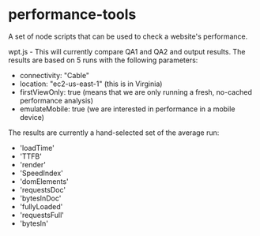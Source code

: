 # performance-tools
A set of node scripts that can be used to check a website's performance.

wpt.js - This will currently compare QA1 and QA2 and output results.  The results are based on 5 runs with the following parameters:
* connectivity: "Cable"
* location: "ec2-us-east-1" (this is in Virginia)
* firstViewOnly: true (means that we are only running a fresh, no-cached performance analysis)
* emulateMobile: true (we are interested in performance in a mobile device)

The results are currently a hand-selected set of the average run:

* 'loadTime'
* 'TTFB'
* 'render'
* 'SpeedIndex'
* 'domElements'
* 'requestsDoc'
* 'bytesInDoc'
* 'fullyLoaded'
* 'requestsFull'
* 'bytesIn'

